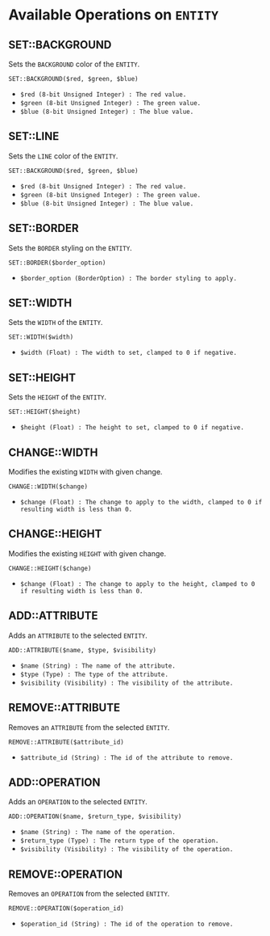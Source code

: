 # Available Operations on `ENTITY`

## SET::BACKGROUND

Sets the `BACKGROUND` color of the `ENTITY`.

`SET::BACKGROUND($red, $green, $blue)`

* `$red (8-bit Unsigned Integer) : The red value.`
* `$green (8-bit Unsigned Integer) : The green value.`
* `$blue (8-bit Unsigned Integer) : The blue value.`

## SET::LINE

Sets the `LINE` color of the `ENTITY`.

`SET::BACKGROUND($red, $green, $blue)`

* `$red (8-bit Unsigned Integer) : The red value.`
* `$green (8-bit Unsigned Integer) : The green value.`
* `$blue (8-bit Unsigned Integer) : The blue value.`

## SET::BORDER

Sets the `BORDER` styling on the `ENTITY`.

`SET::BORDER($border_option)`

* `$border_option (BorderOption) : The border styling to apply.`

## SET::WIDTH

Sets the `WIDTH` of the `ENTITY`.

`SET::WIDTH($width)`

* `$width (Float) : The width to set, clamped to 0 if negative.`

## SET::HEIGHT

Sets the `HEIGHT` of the `ENTITY`.

`SET::HEIGHT($height)`

* `$height (Float) : The height to set, clamped to 0 if negative.`

## CHANGE::WIDTH

Modifies the existing `WIDTH` with given change.

`CHANGE::WIDTH($change)`

* `$change (Float) : The change to apply to the width, clamped to 0 if resulting width is less than 0.`

## CHANGE::HEIGHT

Modifies the existing `HEIGHT` with given change.

`CHANGE::HEIGHT($change)`

* `$change (Float) : The change to apply to the height, clamped to 0 if resulting width is less than 0.`

## ADD::ATTRIBUTE

Adds an `ATTRIBUTE` to the selected `ENTITY`.

`ADD::ATTRIBUTE($name, $type, $visibility)`

* `$name (String) : The name of the attribute.`
* `$type (Type) : The type of the attribute.`
* `$visibility (Visibility) : The visibility of the attribute.`

## REMOVE::ATTRIBUTE

Removes an `ATTRIBUTE` from the selected `ENTITY`.

`REMOVE::ATTRIBUTE($attribute_id)`

* `$attribute_id (String) : The id of the attribute to remove.`

## ADD::OPERATION

Adds an `OPERATION` to the selected `ENTITY`.

`ADD::OPERATION($name, $return_type, $visibility)`

* `$name (String) : The name of the operation.`
* `$return_type (Type) : The return type of the operation.`
* `$visibility (Visibility) : The visibility of the operation.`

## REMOVE::OPERATION

Removes an `OPERATION` from the selected `ENTITY`.

`REMOVE::OPERATION($operation_id)`

* `$operation_id (String) : The id of the operation to remove.`